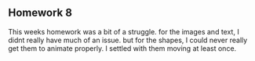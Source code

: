 ## Homework 8

This weeks homework was a bit of a struggle. for the images and text, I didnt really have much of an issue. but for the shapes, I could never really get them to animate properly. I settled with them moving at least once.
